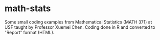 # math-stats
Some small coding examples from Mathematical Statistics (MATH 371) at USF taught by Professor Xuemei Chen.
Coding done in R and converted to "Report" format (HTML).
